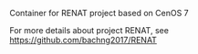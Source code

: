 Container for RENAT project based on CenOS 7

For more details about project RENAT, see https://github.com/bachng2017/RENAT


